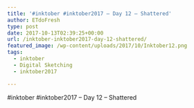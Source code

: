```yaml
---
title: '#inktober #inktober2017 – Day 12 – Shattered'
author: ETdoFresh
type: post
date: 2017-10-13T02:39:25+00:00
url: /inktober-inktober2017-day-12-shattered/
featured_image: /wp-content/uploads/2017/10/Inktober12.png
tags:
  - inktober
  - Digital Sketching
  - inktober2017

---
```

#inktober #inktober2017 – Day 12 – Shattered
